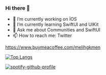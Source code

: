 ### Hi there 👋

- 🔭 I’m currently working on İOS
- 🌱 I’m currently learning SwiftUI and UIKit
- 💬 Ask me about Communities and SwiftUI
- 📫 How to reach me: Twitter

https://www.buymeacoffee.com/melihgkmen

[![Top Langs](https://github-readme-stats.vercel.app/api/top-langs/?username=melihgkmen&layout=compact&theme=vision-friendly-dark)](https://github.com/anuraghazra/github-readme-stats)

[![spotify-github-profile](https://spotify-github-profile.vercel.app/api/view?uid=melihgkmen&cover_image=true&theme=default)](https://github.com/kittinan/spotify-github-profile)
